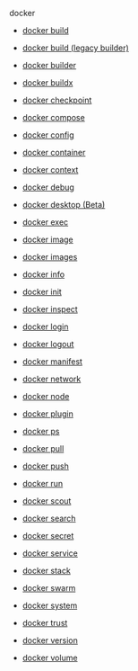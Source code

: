 docker


<!--
This page is automatically generated from Docker's source code. If you want to
suggest a change to the text that appears here, open a ticket or pull request
in the source repository on GitHub:

https://github.com/docker/cli
-->



- [docker build](https://docs.docker.com)

- [docker build (legacy builder)](https://docs.docker.com/reference/cli/docker/build-legacy/)

- [docker builder](https://docs.docker.com/reference/cli/docker/builder/)

- [docker buildx](https://docs.docker.com/reference/cli/docker/buildx/)

- [docker checkpoint](https://docs.docker.com/reference/cli/docker/checkpoint/)

- [docker compose](https://docs.docker.com/reference/cli/docker/compose/)

- [docker config](https://docs.docker.com/reference/cli/docker/config/)

- [docker container](https://docs.docker.com/reference/cli/docker/container/)

- [docker context](https://docs.docker.com/reference/cli/docker/context/)

- [docker debug](https://docs.docker.com/reference/cli/docker/debug/)

- [docker desktop (Beta)](https://docs.docker.com/reference/cli/docker/desktop/)

- [docker exec](https://docs.docker.com)

- [docker image](https://docs.docker.com/reference/cli/docker/image/)

- [docker images](https://docs.docker.com)

- [docker info](https://docs.docker.com)

- [docker init](https://docs.docker.com/reference/cli/docker/init/)

- [docker inspect](https://docs.docker.com/reference/cli/docker/inspect/)

- [docker login](https://docs.docker.com/reference/cli/docker/login/)

- [docker logout](https://docs.docker.com/reference/cli/docker/logout/)

- [docker manifest](https://docs.docker.com/reference/cli/docker/manifest/)

- [docker network](https://docs.docker.com/reference/cli/docker/network/)

- [docker node](https://docs.docker.com/reference/cli/docker/node/)

- [docker plugin](https://docs.docker.com/reference/cli/docker/plugin/)

- [docker ps](https://docs.docker.com)

- [docker pull](https://docs.docker.com)

- [docker push](https://docs.docker.com)

- [docker run](https://docs.docker.com)

- [docker scout](https://docs.docker.com/reference/cli/docker/scout/)

- [docker search](https://docs.docker.com/reference/cli/docker/search/)

- [docker secret](https://docs.docker.com/reference/cli/docker/secret/)

- [docker service](https://docs.docker.com/reference/cli/docker/service/)

- [docker stack](https://docs.docker.com/reference/cli/docker/stack/)

- [docker swarm](https://docs.docker.com/reference/cli/docker/swarm/)

- [docker system](https://docs.docker.com/reference/cli/docker/system/)

- [docker trust](https://docs.docker.com/reference/cli/docker/trust/)

- [docker version](https://docs.docker.com/reference/cli/docker/version/)

- [docker volume](https://docs.docker.com/reference/cli/docker/volume/)
